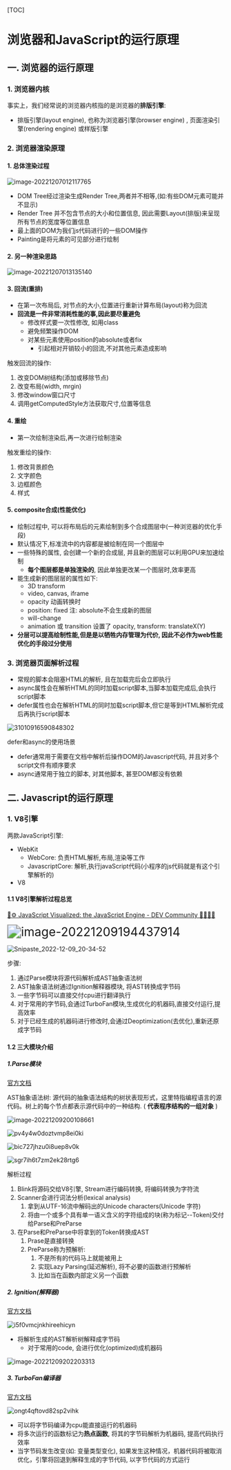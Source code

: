 [TOC]

# 浏览器和JavaScript的运行原理

## 一. 浏览器的运行原理

### 1. 浏览器内核

事实上，我们经常说的浏览器内核指的是浏览器的**排版引擎**:

- 排版引擎(layout engine), 也称为浏览器引擎(browser engine) , 页面渲染引擎(rendering engine) 或样版引擎

### 2. 浏览器渲染原理

#### 1. 总体渲染过程

![image-20221207012117765](C:\Users\zZOMZz\AppData\Roaming\Typora\typora-user-images\image-20221207012117765.png)

- DOM Tree经过渲染生成Render Tree,两者并不相等,(如:有些DOM元素可能并不显示)
- Render Tree 并不包含节点的大小和位置信息, 因此需要Layout(排版)来呈现所有节点的宽度等位置信息
- 最上面的DOM为我们js代码进行的一些DOM操作
- Painting是将元素的可见部分进行绘制

#### 2. 另一种渲染思路

![image-20221207013135140](C:\Users\zZOMZz\AppData\Roaming\Typora\typora-user-images\image-20221207013135140.png)

#### 3. 回流(重排)

- 在第一次布局后, 对节点的大小,位置进行重新计算布局(layout)称为回流
- **回流是一件非常消耗性能的事,因此要尽量避免**
  - 修改样式要一次性修改, 如用class
  - 避免频繁操作DOM
  - 对某些元素使用position的absolute或者fix
    - 引起相对开销较小的回流,不对其他元素造成影响

触发回流的操作:

1. 改变DOM树结构(添加或移除节点)
2. 改变布局(width, mrgin)
3. 修改window窗口尺寸
4. 调用getComputedStyle方法获取尺寸,位置等信息



#### 4. 重绘

- 第一次绘制渲染后,再一次进行绘制渲染

触发重绘的操作:

1. 修改背景颜色
2. 文字颜色
3. 边框颜色
4. 样式



#### 5. composite合成(性能优化)

- 绘制过程中, 可以将布局后的元素绘制到多个合成图层中(一种浏览器的优化手段)
- 默认情况下,标准流中的内容都是被绘制在同一个图层中
- 一些特殊的属性, 会创建一个新的合成层, 并且新的图层可以利用GPU来加速绘制
  - **每个图层都是单独渲染的**, 因此单独更改某一个图层时,效率更高
- 能生成新的图层层的属性如下:
  - 3D transform
  - video, canvas, iframe
  - opacity 动画转换时
  - position: fixed 注: absolute不会生成新的图层
  - will-change
  - animation 或 transition 设置了 opacity, transform: translateX(Y)
- **分层可以提高绘制性能,但是是以牺牲内存管理为代价, 因此不必作为web性能优化的手段过分使用**



### 3. 浏览器页面解析过程

- 常规的脚本会阻塞HTML的解析, 且在加载完后会立即执行
- async属性会在解析HTML的同时加载script脚本,当脚本加载完成后,会执行script脚本
- defer属性也会在解析HTML的同时加载script脚本,但它是等到HTML解析完成后再执行script脚本

![31010916590848302](C:\Users\zZOMZz\Desktop\js课程截图\31010916590848302.png)

defer和async的使用场景

- defer通常用于需要在文档中解析后操作DOM的Javascript代码, 并且对多个script文件有顺序要求
- async通常用于独立的脚本, 对其他脚本, 甚至DOM都没有依赖



## 二. Javascript的运行原理

### 1. V8引擎

两款JavaScript引擎:

- WebKit
  - WebCore: 负责HTML解析,布局,渲染等工作
  - JavascriptCore: 解析,执行javaScript代码(小程序的js代码就是有这个引擎解析的)
- V8

#### 1.1 V8引擎解析过程总览

[🚀⚙️ JavaScript Visualized: the JavaScript Engine - DEV Community 👩‍💻👨‍💻](https://dev.to/lydiahallie/javascript-visualized-the-javascript-engine-4cdf)

<img src="C:\Users\zZOMZz\AppData\Roaming\Typora\typora-user-images\image-20221209194437914.png" alt="image-20221209194437914" style="zoom:200%;" />

![Snipaste_2022-12-09_20-34-52](.\图片\Snipaste_2022-12-09_20-34-52.png)

步骤:

1. 通过Parse模块将源代码解析成AST抽象语法树
2. AST抽象语法树通过Ignition解释器模块, 将AST转换成字节码
3. 一些字节码可以直接交付cpu进行翻译执行
4. 对于常用的字节码,会通过TurboFan模块,生成优化的机器码,直接交付运行,提高效率
5. 对于已经生成的机器码进行修改时,会通过Deoptimization(去优化),重新还原成字节码



#### 1.2 三大模块介绍

##### 1.Parse模块

[官方文档](https://v8.dev/blog/scanner)

AST抽象语法树: 源代码的抽象语法结构的树状表现形式，这里特指编程语言的源代码。树上的每个节点都表示源代码中的一种结构. ( **代表程序结构的一组对象** )

![image-20221209200108661](C:\Users\zZOMZz\AppData\Roaming\Typora\typora-user-images\image-20221209200108661.png)

![pv4y4w0doztvmp8ei0ki](.\图片\pv4y4w0doztvmp8ei0ki.gif)

![bic727jhzu0i8uep8v0k](.\图片\bic727jhzu0i8uep8v0k.gif)

![sgr7ih6t7zm2ek28rtg6](.\图片\sgr7ih6t7zm2ek28rtg6.gif)

解析过程

1. Blink将源码交给V8引擎, Stream进行编码转换, 将编码转换为字符流
2. Scanner会进行词法分析(lexical analysis)
   1. 拿到从UTF-16流中解码出的Unicode characters(Unicode 字符)
   2. 将由一个或多个具有单一语义含义的字符组成的块(称为标记--Token)交付给Parse和PreParse
3. 在Parse和PreParse中将拿到的Token转换成AST
   1. Prase是直接转换
   2. PreParse称为预解析:
      1. 不是所有的代码马上就能被用上
      2. 实现Lazy Parsing(延迟解析), 将不必要的函数进行预解析
      3. 比如当在函数内部定义另一个函数

##### 2. Ignition(解释器)

[官方文档](https://v8.dev/blog/ignition-interpreter)

![i5f0vmcjnkhireehicyn](.\图片\i5f0vmcjnkhireehicyn.gif)

- 将解析生成的AST解析树解释成字节码
  - 对于常用的code, 会进行优化(optimized)成机器码


![image-20221209202203313](C:\Users\zZOMZz\AppData\Roaming\Typora\typora-user-images\image-20221209202203313.png)

##### 3. TurboFan编译器

[官方文档](https://v8.dev/blog/turbofan-jit)

![ongt4qftovd82sp2vihk](.\图片\ongt4qftovd82sp2vihk.gif)

- 可以将字节码编译为cpu能直接运行的机器码
- 将多次运行的函数标记为**热点函数**, 将其的字节码解析为机器码, 提高代码执行效率
- 当字节码发生改变(如: 变量类型变化), 如果发生这种情况，机器代码将被取消优化，引擎将回退到解释生成的字节代码, 以字节代码的方式运行



